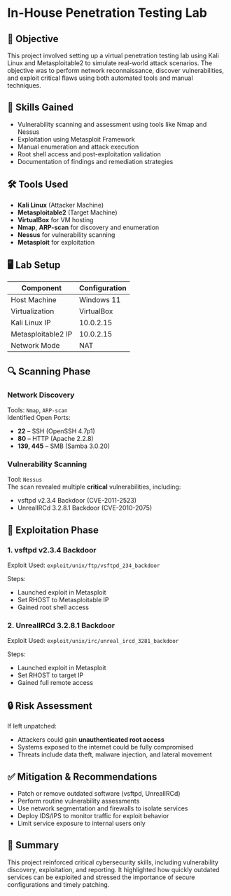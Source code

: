 # In-House Penetration Testing Lab

## 📌 Objective
This project involved setting up a virtual penetration testing lab using Kali Linux and Metasploitable2 to simulate real-world attack scenarios. The objective was to perform network reconnaissance, discover vulnerabilities, and exploit critical flaws using both automated tools and manual techniques.

## 🧠 Skills Gained
- Vulnerability scanning and assessment using tools like Nmap and Nessus
- Exploitation using Metasploit Framework
- Manual enumeration and attack execution
- Root shell access and post-exploitation validation
- Documentation of findings and remediation strategies

## 🛠️ Tools Used
- **Kali Linux** (Attacker Machine)
- **Metasploitable2** (Target Machine)
- **VirtualBox** for VM hosting
- **Nmap**, **ARP-scan** for discovery and enumeration
- **Nessus** for vulnerability scanning
- **Metasploit** for exploitation

## 🖥️ Lab Setup

| Component         | Configuration            |
|------------------|--------------------------|
| Host Machine      | Windows 11               |
| Virtualization    | VirtualBox               |
| Kali Linux IP     | 10.0.2.15                |
| Metasploitable2 IP| 10.0.2.15                |
| Network Mode      | NAT                      |



## 🔍 Scanning Phase

### Network Discovery
Tools: `Nmap`, `ARP-scan`  
Identified Open Ports:
- **22** – SSH (OpenSSH 4.7p1)
- **80** – HTTP (Apache 2.2.8)
- **139, 445** – SMB (Samba 3.0.20)

### Vulnerability Scanning
Tool: `Nessus`  
The scan revealed multiple **critical** vulnerabilities, including:
- vsftpd v2.3.4 Backdoor (CVE-2011-2523)
- UnrealIRCd 3.2.8.1 Backdoor (CVE-2010-2075)


## 🧪 Exploitation Phase

### 1. vsftpd v2.3.4 Backdoor
Exploit Used: `exploit/unix/ftp/vsftpd_234_backdoor`

Steps:
- Launched exploit in Metasploit
- Set RHOST to Metasploitable IP
- Gained root shell access

### 2. UnrealIRCd 3.2.8.1 Backdoor
Exploit Used: `exploit/unix/irc/unreal_ircd_3281_backdoor`

Steps:
- Launched exploit in Metasploit
- Set RHOST to target IP
- Gained full remote access



## 🔒 Risk Assessment
If left unpatched:
- Attackers could gain **unauthenticated root access**
- Systems exposed to the internet could be fully compromised
- Threats include data theft, malware injection, and lateral movement

## ✅ Mitigation & Recommendations
- Patch or remove outdated software (vsftpd, UnrealIRCd)
- Perform routine vulnerability assessments
- Use network segmentation and firewalls to isolate services
- Deploy IDS/IPS to monitor traffic for exploit behavior
- Limit service exposure to internal users only

## 📄 Summary
This project reinforced critical cybersecurity skills, including vulnerability discovery, exploitation, and reporting. It highlighted how quickly outdated services can be exploited and stressed the importance of secure configurations and timely patching.


